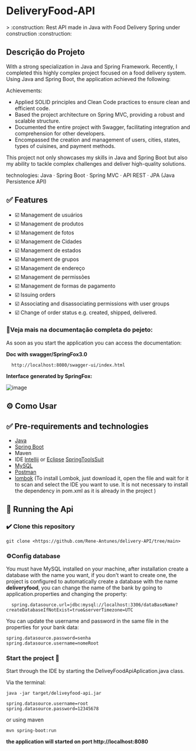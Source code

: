 <h1>DeliveryFood-API</h1> 
> :construction: Rest API made in Java with Food Delivery Spring under construction :construction:

<h2 id="sobre" >Descrição do Projeto </h2>
With a strong specialization in Java and Spring Framework. Recently, I completed this highly complex project focused on a food delivery system. Using Java and Spring Boot, the application achieved the following:

Achievements:

- Applied SOLID principles and Clean Code practices to ensure clean and efficient code.
- Based the project architecture on Spring MVC, providing a robust and scalable structure.
- Documented the entire project with Swagger, facilitating integration and comprehension for other 
 developers.
- Encompassed the creation and management of users, cities, states, types of cuisines, and payment 
 methods.

This project not only showcases my skills in Java and Spring Boot but also my ability to tackle complex challenges and deliver high-quality solutions.

technologies: Java · Spring Boot · Spring MVC · API REST · JPA (Java Persistence API)



<h2 id="features">✅ Features</h2>

- ☑️ Management de usuários
- ☑️ Management de produtos
- ☑️ Management de fotos
- ☑️ Management de Cidades
- ☑️ Management de estados
- ☑️ Management de grupos
- ☑️ Management de endereço
- ☑️ Management de permissões
- ☑️ Management de formas de pagamento
- ☑️ Issuing orders
- ☑️ Associating and disassociating permissions with user groups
- ☑️ Change of order status e.g. created, shipped, delivered.

<h3>🛑Veja mais na documentação completa do pejeto:</h3>

As soon as you start the application you can access the documentation:

**Doc with swagger/SpringFox3.0**




```
  http://localhost:8080/swagger-ui/index.html
```

<strong>Interface generated by SpringFox:</strong>

![image](https://github.com/Rene-Antunes/delivery-API/assets/93138911/dcdb6ca6-5f1b-4b0f-bdeb-0daacbf0bc8c)


<h2 id="comoUsar">⚙️ Como Usar</h2>

<h2 id="requisitos">✅ Pre-requirements and technologies </h2>

- [Java](https://www.java.com/pt-BR/download/manual.jsp)
- [Spring Boot](https://spring.io/projects/spring-boot)
- Maven
- IDE [Intellij](https://www.jetbrains.com/idea/download/?section=windows) or [Eclipse](https://www.eclipse.org/downloads/) [SpringToolsSuit](https://spring.io/tools)
- [MySQL](https://www.mysql.com/downloads/)
- [Postman](https://www.postman.com)
- [lombok](https://projectlombok.org/download) (To install Lombok, just download it, open the file and wait for it to scan and select the IDE you want to use.
  It is not necessary to install the dependency in pom.xml as it is already in the project
)

<h2 id="rodandoApi">🎲 Running the Api</h2>

<h3>✔️ Clone this repository</h3>

```
git clone <https://github.com/Rene-Antunes/delivery-API/tree/main>
```


<h3>⚙️Config database</h3>
You must have MySQL installed on your machine, after installation create a database with the name you want, if you don't want to create one, the project is configured to automatically create a database with the name <strong>deliveryfood</strong>, you can change the name of the bank by going to application.properties and changing the property:

``` 
  spring.datasource.url=jdbc:mysql://localhost:3306/dataBaseName?createDatabaseIfNotExist=true&serverTimezone=UTC
```
You can update the username and password in the same file in the properties for your bank data:
``` 
spring.datasource.password=senha
spring.datasource.username=nomeRoot
```


<h3>Start the project 🚀</h3>
Start through the IDE by starting the DeliveyFoodApiAplication.java class.

Via the terminal:
```
java -jar target/deliveyfood-api.jar
```
```
spring.datasource.username=root
spring.datasource.password=12345678
```
or using maven

```
mvn spring-boot:run
```

**the application will started on port http://localhost:8080**




  

